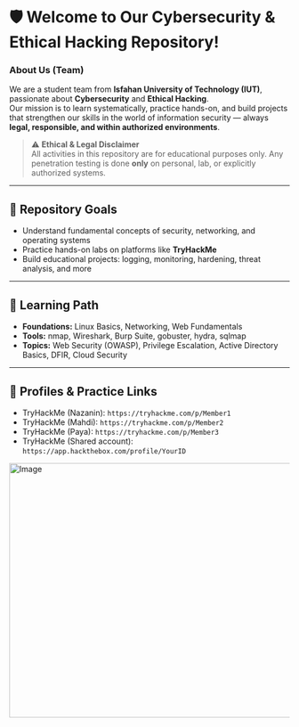 # 🛡️ Welcome to Our Cybersecurity & Ethical Hacking Repository!

### About Us (Team)
We are a student team from **Isfahan University of Technology (IUT)**, passionate about **Cybersecurity** and **Ethical Hacking**.  
Our mission is to learn systematically, practice hands-on, and build projects that strengthen our skills in the world of information security — always **legal, responsible, and within authorized environments**.

> ⚠️ **Ethical & Legal Disclaimer**  
> All activities in this repository are for educational purposes only. Any penetration testing is done **only** on personal, lab, or explicitly authorized systems.

---

## 🎯 Repository Goals
- Understand fundamental concepts of security, networking, and operating systems  
- Practice hands-on labs on platforms like **TryHackMe**  
- Build educational projects: logging, monitoring, hardening, threat analysis, and more
  
---

## 🧭 Learning Path
- **Foundations:** Linux Basics, Networking, Web Fundamentals  
- **Tools:** nmap, Wireshark, Burp Suite, gobuster, hydra, sqlmap
- **Topics:** Web Security (OWASP), Privilege Escalation, Active Directory Basics, DFIR, Cloud Security  

---

## 🔗 Profiles & Practice Links
- TryHackMe (Nazanin): `https://tryhackme.com/p/Member1`  
- TryHackMe (Mahdi): `https://tryhackme.com/p/Member2`  
- TryHackMe (Paya): `https://tryhackme.com/p/Member3`  
- TryHackMe (Shared account): `https://app.hackthebox.com/profile/YourID`  

<img width="888" height="457" alt="Image" src="https://github.com/user-attachments/assets/e3ef2f66-54c1-4a4f-93dc-e2f1afdfcfaf" />
